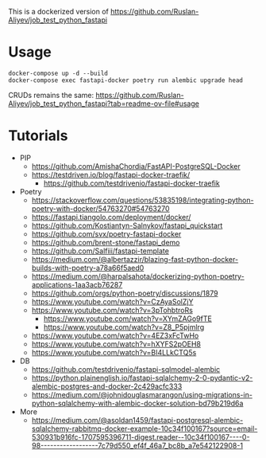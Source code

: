 This is a dockerized version of https://github.com/Ruslan-Aliyev/job_test_python_fastapi

# Usage

```
docker-compose up -d --build
docker-compose exec fastapi-docker poetry run alembic upgrade head
```

CRUDs remains the same: https://github.com/Ruslan-Aliyev/job_test_python_fastapi?tab=readme-ov-file#usage

# Tutorials

- PIP
  - https://github.com/AmishaChordia/FastAPI-PostgreSQL-Docker 
  - https://testdriven.io/blog/fastapi-docker-traefik/
    - https://github.com/testdrivenio/fastapi-docker-traefik 
- Poetry
  - https://stackoverflow.com/questions/53835198/integrating-python-poetry-with-docker/54763270#54763270 
  - https://fastapi.tiangolo.com/deployment/docker/
  - https://github.com/Kostiantyn-Salnykov/fastapi_quickstart 
  - https://github.com/svx/poetry-fastapi-docker
  - https://github.com/brent-stone/fastapi_demo 
  - https://github.com/Salfiii/fastapi-template 
  - https://medium.com/@albertazzir/blazing-fast-python-docker-builds-with-poetry-a78a66f5aed0 
  - https://medium.com/@harpalsahota/dockerizing-python-poetry-applications-1aa3acb76287 
  - https://github.com/orgs/python-poetry/discussions/1879
  - https://www.youtube.com/watch?v=CzAyaSolZjY 
  - https://www.youtube.com/watch?v=3pTohbtroRs
    - https://www.youtube.com/watch?v=XYmZAGo9fTE 
    - https://www.youtube.com/watch?v=Z8_P5pjmlrg 
  - https://www.youtube.com/watch?v=4EZ3xFcTwHo 
  - https://www.youtube.com/watch?v=hXYFS2pOEH8
  - https://www.youtube.com/watch?v=BI4LLkCTQ5s 
- DB 
  - https://github.com/testdrivenio/fastapi-sqlmodel-alembic 
  - https://python.plainenglish.io/fastapi-sqlalchemy-2-0-pydantic-v2-alembic-postgres-and-docker-2c429acfc333
  - https://medium.com/@johnidouglasmarangon/using-migrations-in-python-sqlalchemy-with-alembic-docker-solution-bd79b219d6a 
- More
  - https://medium.com/@asoldan1459/fastapi-postgresql-alembic-sqlalchemy-rabbitmq-docker-example-10c34f100167?source=email-530931b916fc-1707595396711-digest.reader--10c34f100167----0-98------------------7c79d550_ef4f_46a7_bc8b_a7e542122908-1 

